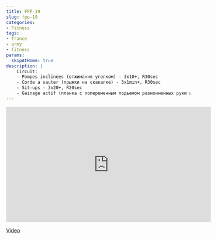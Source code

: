 ```yaml
---
title: FPP-19
slug: fpp-19
categories:
- Fitness
tags:
- france
- army
- fitness
params:
  skipAtHome: true
description: |
    Circuit:
    - Pompes inclinees (отжимания уголком) - 3x10+, R30sec
    - Corde a sauter (прыжки на скакалке) - 3x1min+, R30sec
    - Sit-ups - 3x20+, R20sec
    - Gainage actif (планка с попеременным подъемом разноименных руки и ноги) - 2x1min+, R10sec
---
```

<iframe width="560" height="315" src="https://www.youtube.com/embed/ysYCD1Q8Ep0?si=peENfpg4ZpaKY4Jl" title="YouTube video player" frameborder="0" allow="accelerometer; autoplay; clipboard-write; encrypted-media; gyroscope; picture-in-picture; web-share" allowfullscreen></iframe>

[Video](https://youtu.be/ysYCD1Q8Ep0?si=peENfpg4ZpaKY4Jl)
